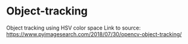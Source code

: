 # Object-tracking
Object tracking using HSV color space
Link to source: https://www.pyimagesearch.com/2018/07/30/opencv-object-tracking/
